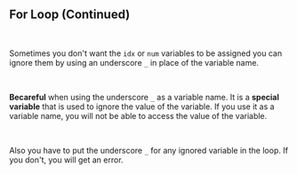 ## For Loop (Continued)

<br />

Sometimes you don't want the `idx` or `num` variables to be assigned you can ignore them by using an underscore `_` in place of the variable name.

<br />

**Becareful** when using the underscore `_` as a variable name. It is a **special variable** that is used to ignore the value of the variable. If you use it as a variable name, you will not be able to access the value of the variable.

<br />

Also you have to put the underscore `_` for any ignored variable in the loop. If you don't, you will get an error.
